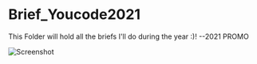 # Brief_Youcode2021
This Folder will hold all the briefs I'll do during the year :)! --2021 PROMO

![Screenshot](YOUCODELOGO.png)
